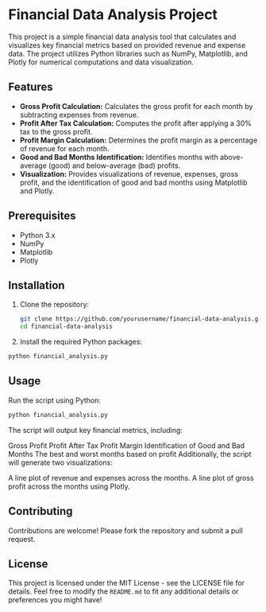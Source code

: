 # Financial Data Analysis Project

This project is a simple financial data analysis tool that calculates and visualizes key financial metrics based on provided revenue and expense data. The project utilizes Python libraries such as NumPy, Matplotlib, and Plotly for numerical computations and data visualization.

## Features

- **Gross Profit Calculation:** Calculates the gross profit for each month by subtracting expenses from revenue.
- **Profit After Tax Calculation:** Computes the profit after applying a 30% tax to the gross profit.
- **Profit Margin Calculation:** Determines the profit margin as a percentage of revenue for each month.
- **Good and Bad Months Identification:** Identifies months with above-average (good) and below-average (bad) profits.
- **Visualization:** Provides visualizations of revenue, expenses, gross profit, and the identification of good and bad months using Matplotlib and Plotly.

## Prerequisites

- Python 3.x
- NumPy
- Matplotlib
- Plotly

## Installation

1. Clone the repository:

   ```bash
   git clone https://github.com/yourusername/financial-data-analysis.git
   cd financial-data-analysis

2. Install the required Python packages:
   
  ```bash
  python financial_analysis.py
  ```

## Usage
Run the script using Python:
  ```bash
  python financial_analysis.py
  ```

The script will output key financial metrics, including:

Gross Profit
Profit After Tax
Profit Margin
Identification of Good and Bad Months
The best and worst months based on profit
Additionally, the script will generate two visualizations:

A line plot of revenue and expenses across the months.
A line plot of gross profit across the months using Plotly.

## Contributing
Contributions are welcome! Please fork the repository and submit a pull request.

## License
This project is licensed under the MIT License - see the LICENSE file for details.
Feel free to modify the `README.md` to fit any additional details or preferences you might have!

